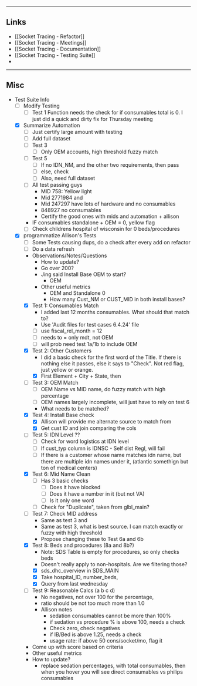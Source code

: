 

---
## Links
- [[Socket Tracing - Refactor]]
- [[Socket Tracing - Meetings]]
- [[Socket Tracing - Documentation]]
- [[Socket Tracing - Testing Suite]]
- 

---
## Misc

- Test Suite Info
	- [ ] Modify Testing
		- [ ] Test 1 Function needs the check for if consumables total is 0. I just did a quick and dirty fix for Thursday meeting
	- [x] Summarize Automation
		- [ ] Just certify large amount with testing
		- [ ] Add full dataset
		- [ ] Test 3
			- [ ] Only OEM accounts, high threshold fuzzy match
		- [ ] Test 5
			- [ ] If no IDN_NM, and the other two requirements, then pass
			- [ ] else, check
			- [ ] Also, need full dataset
		- [ ] All test passing guys
			- MID 758: Yellow light
			- Mid 2771984 and
			- Mid 247297 have lots of hardware and no consumables
			- 848927 no consumables
			- Certify the good ones with mids and automation + allison
		- IF consumables standalone + OEM = 0, yellow flag
		- [ ] Check childrens hospital of wisconsin for 0 beds/procedures
	- [x] programmatize Allison's Tests
		- [ ] Some Tests causing dups, do a check after every add on refactor
		- [ ] Do a data refresh
		- Observations/Notes/Questions
			- How to update?
			- Go over 200?
			- Jing said Install Base OEM to start?
				- OEM
			- Other useful metrics
				- OEM and Standalone 0
				- How many Cust_NM or CUST_MID in both install bases?
		- [x] Test 1: Consumables Match
			- I added last 12 months consumables. What should that match to?
			- Use 'Audit files for test cases 6.4.24' file
			- [ ] use fiscal_rel_month = 12
			- [ ] needs to = only mdt, not OEM
			- [ ] will prob need test 1a/1b to include OEM
		- [x] Test 2: Other Customers
			- I did a basic check for the first word of the Title. If there is nothing else it passes, else it says to "Check". Not red flag, just yellow or orange.
			- [x] First Element + City + State, then
		- [ ] Test 3: OEM Match
			- [ ] OEM Name vs MID name, do fuzzy match with high percentage
			- [ ] OEM names largely incomplete, will just have to rely on test 6
			- What needs to be matched?
		- [x] Test 4: Install Base check
			- [x] Allison will provide me alternate source to match from
			- [x] Get cust ID and join comparing the cols
		- [ ] Test 5: IDN Level ??
			- [ ] Check for word logistics at IDN level
			- [ ] If cust_typ column is IDNSC - Self dist Regl, will fail
			- [ ] If there is a customer whose name matches idn name, but there are multiple idn names under it, (atlantic somethign but ton of medical centers)
		- [x] Test 6: Mid Name Clean
			- [ ] Has 3 basic checks
				- [ ] Does it have blocked
				- [ ] Does it have a number in it (but not VA)
				- [ ] Is it only one word
			- [ ] Check for "Duplicate", taken from glbl_main?
		- [ ] Test 7: Check MID address
			- Same as test 3 and 
			- Same as test 3, what is best source. I can match exactly or fuzzy with high threshold
			- Propose changing these to Test 6a and 6b
		- [x] Test 8: Beds and procedures (8a and 8b?)
			- Note: SDS Table is empty for procedures, so only checks beds
			- Doesn't really apply to non-hospitals. Are we filtering those?
			- [x] sds_dhc_overview in SDS_MAIN
			- [x] Take hospital_ID, number_beds, 
			- [x] Query from last wednesday
		- [ ] Test 9: Reasonable Calcs (a b c d)
			- No negatives, not over 100 for the percentage,
			- ratio should be not too much more than 1.0
			- Allison notes
				- sedation consumables cannot be more than 100%
				- if sedation vs procedure % is above 100, needs a check
				- Check zero, check negatives
				- if IB/Bed is above 1.25, needs a check
				- usage rate: if above 50 cons/socket/mo, flag it
		- Come up with score based on criteria
		- Other useful metrics
		- How to update?
			- replace sedation percentages, with total consumables, then when you hover you will see direct consumables vs philips consumables